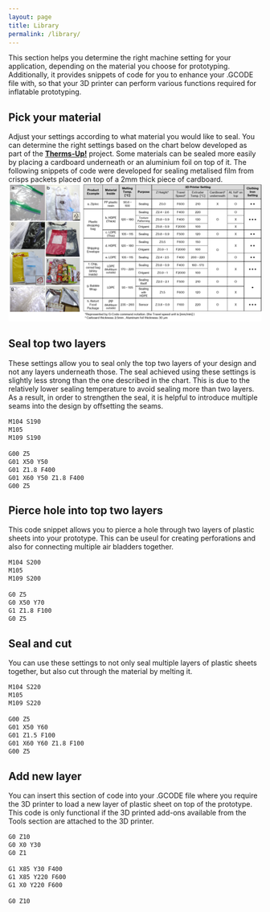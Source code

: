 ```yaml
---
layout: page
title: Library
permalink: /library/
---
```


This section helps you determine the right machine setting for your application, depending on the material you choose for prototyping. Additionally, it provides snippets of code for you to enhance your .GCODE file with, so that your 3D printer can perform various functions required for inflatable prototyping.

## Pick your material

Adjust your settings according to what material you would like to seal. You can determine the right settings based on the chart below developed as part of the <strong><a href="https://www.media.mit.edu/projects/therms-up/overview/#:~:text=Therms%2DUp!%20is%20a%20DIY,that%20easily%20found%20at%20home." target="_blank">Therms-Up!</a></strong> project. Some materials can be sealed more easily by placing a cardboard underneath or an aluminium foil on top of it. The following snippets of code were developed for sealing metalised film from crisps packets placed on top of a 2mm thick piece of cardboard.<br>
<img src="/images/material-chart.png" alt="Material properties">

## Seal top two layers

These settings allow you to seal only the top two layers of your design and not any layers underneath those. The seal achieved using these settings is slightly less strong than the one described in the chart. This is due to the relatively lower sealing temperature to avoid sealing more than two layers. As a result, in order to strengthen the seal, it is helpful to introduce multiple seams into the design by offsetting the seams.

```
M104 S190
M105
M109 S190

G00 Z5
G01 X50 Y50
G01 Z1.8 F400
G01 X60 Y50 Z1.8 F400
G00 Z5
```

## Pierce hole into top two layers

This code snippet allows you to pierce a hole through two layers of plastic sheets into your prototype. This can be useul for creating perforations and also for connecting multiple air bladders together.

```
M104 S200
M105
M109 S200

G0 Z5
G0 X50 Y70
G1 Z1.8 F100
G0 Z5
```

## Seal and cut

You can use these settings to not only seal multiple layers of plastic sheets together, but also cut through the material by melting it.

```
M104 S220
M105
M109 S220

G00 Z5
G01 X50 Y60
G01 Z1.5 F100
G01 X60 Y60 Z1.8 F100
G00 Z5
```

## Add new layer

You can insert this section of code into your .GCODE file where you require the 3D printer to load a new layer of plastic sheet on top of the prototype. This code is only functional if the 3D printed add-ons available from the Tools section are attached to the 3D printer.

```
G0 Z10
G0 X0 Y30
G0 Z1

G1 X85 Y30 F400
G1 X85 Y220 F600
G1 X0 Y220 F600

G0 Z10
```
